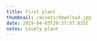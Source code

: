 ```yaml
---
title: First plant
thumbnail: /assets/download.jpg
date: 2019-04-03T20:37:57.835Z
notes: Lovely plant
---
```


